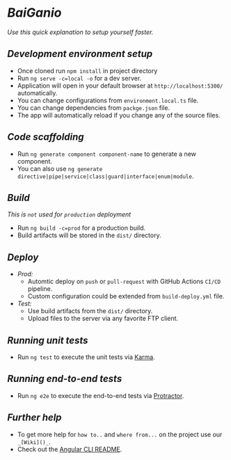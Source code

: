 # _BaiGanio_
_Use this quick explanation to setup yourself faster._
## _Development environment setup_
- Once cloned run `npm install` in project directory
- Run `ng serve -c=local -o` for a dev server. 
- Application will open in your default browser at `http://localhost:5300/` automatically. 
- You can change configurations from `environment.local.ts` file.
- You can change dependencies from `packge.json` file.
- The app will automatically reload if you change any of the source files.
## _Code scaffolding_
- Run `ng generate component component-name` to generate a new component. 
- You can also use `ng generate directive|pipe|service|class|guard|interface|enum|module`.
## _Build_
_This is `not` used for `production` deployment_
- Run `ng build -c=prod` for a production build.
- Build artifacts will be stored in the `dist/` directory. 
## _Deploy_
- _Prod:_
  - Automtic deploy on `push` or `pull-request` with GitHub Actions `CI/CD` pipeline.
  - Custom configuration could be extended from `build-deploy.yml` file. 
- _Test:_
  - Use build artifacts from the `dist/` directory. 
  - Upload files to the server via any favorite FTP client.
## _Running unit tests_
- Run `ng test` to execute the unit tests via [Karma](https://karma-runner.github.io).
## _Running end-to-end tests_
- Run `ng e2e` to execute the end-to-end tests via [Protractor](http://www.protractortest.org/).

## _Further help_
- To get more help for `how to..` and `where from...` on the project use our `_[Wiki]()_`.
- Check out the [Angular CLI README](https://github.com/angular/angular-cli/blob/master/README.md).
